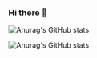 ### Hi there 👋

![Anurag's GitHub stats](https://github-readme-stats.vercel.app/api?username=pabloep17&show_icons=true&theme=transparent)

![Anurag's GitHub stats](https:web.pabloeguilaz.es)

<!--
**pabloep17/pabloep17** is a ✨ _special_ ✨ repository because its `README.md` (this file) appears on your GitHub profile.

Here are some ideas to get you started:

- 🔭 I’m currently working on ...
- 🌱 I’m currently learning ...
- 👯 I’m looking to collaborate on ...
- 🤔 I’m looking for help with ...
- 💬 Ask me about ...
- 📫 How to reach me: ...
- 😄 Pronouns: ...
- ⚡ Fun fact: ...
-->
